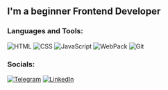 ## I'm a beginner Frontend Developer

### Languages and Tools:
![HTML](https://img.shields.io/badge/HTML-090909?style=for-the-badge&logo=html5&logoColor=#FF1818)
![CSS](https://img.shields.io/badge/CSS-090909?&style=for-the-badge&logo=css3&logoColor=5C63FF)
![JavaScript](https://img.shields.io/badge/-JavaScript-090909?style=for-the-badge&logo=JavaScript&logoColor=E9D54D)
![WebPack](https://img.shields.io/badge/-WebPack-090909?style=for-the-badge&logo=webpack&logoColor=6dc5ff)
![Git](https://img.shields.io/badge/-git-090909?style=for-the-badge&logo=git&logoColor=ff654f)

### Socials:
[![Telegram](https://img.shields.io/badge/-Telegram-090909?style=for-the-badge&logo=telegram&logoColor=27A0D9)](https://t.me/MSteelver)
[![LinkedIn](https://img.shields.io/badge/-LinkedIn-090909?style=for-the-badge&logo=linkedin&logoColor=007BB6)](https://www.linkedin.com/in/anton-golomuzdov-069545255)
